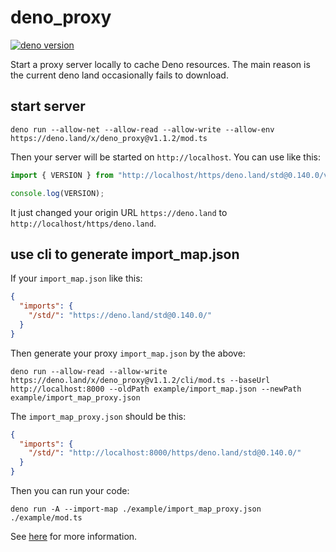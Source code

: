 # deno_proxy

[![deno version](https://img.shields.io/badge/deno-^1.20.6-blue?logo=deno)](https://github.com/denoland/deno)

Start a proxy server locally to cache Deno resources. The main reason is the
current deno land occasionally fails to download.

## start server

```
deno run --allow-net --allow-read --allow-write --allow-env https://deno.land/x/deno_proxy@v1.1.2/mod.ts
```

Then your server will be started on `http://localhost`. You can use like this:

```ts
import { VERSION } from "http://localhost/https/deno.land/std@0.140.0/version.ts";

console.log(VERSION);
```

It just changed your origin URL `https://deno.land` to
`http://localhost/https/deno.land`.

## use cli to generate import_map.json

If your `import_map.json` like this:

```json
{
  "imports": {
    "/std/": "https://deno.land/std@0.140.0/"
  }
}
```

Then generate your proxy `import_map.json` by the above:

```
deno run --allow-read --allow-write https://deno.land/x/deno_proxy@v1.1.2/cli/mod.ts --baseUrl http://localhost:8000 --oldPath example/import_map.json --newPath example/import_map_proxy.json
```

The `import_map_proxy.json` should be this:

```json
{
  "imports": {
    "/std/": "http://localhost:8000/https/deno.land/std@0.140.0/"
  }
}
```

Then you can run your code:

```
deno run -A --import-map ./example/import_map_proxy.json ./example/mod.ts
```

See [here](https://deno.land/manual@v1.15.3/npm_nodejs/import_maps) for more
information.
